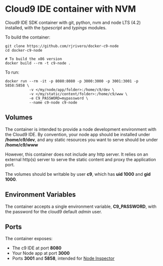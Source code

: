 Cloud9 IDE container with NVM
=============================

Cloud9 IDE SDK container with git, python, nvm and node LTS (4.2) installed, with the *typescript* and *typings* modules.

To build the container:

```
git clone https://github.com/rjrivero/docker-c9-node
cd docker-c9-node

# To build the x86 version
docker build --rm -t c9-node .
```

To run:

```
docker run --rm -it -p 8080:8080 -p 3000:3000 -p 3001:3001 -p 5858:5858 \
           -v </my/node/app/folder>:/home/c9/dev \
           -v </my/static/content/folder>:/home/c9/www \
           -e C9_PASSWORD=mypassword \
           --name c9-node c9-node
```

Volumes
-------

The container is intended to provide a node development environment with the Cloud9 IDE. By convention, your node app should be installed under **/home/c9/dev**, and any static resources you want to serve should be under **/home/c9/www**

However, this container does not include any http server. It relies on an external http(s) server to serve the static content and proxy the application port.

The volumes should be writable by user **c9**, which has **uid 1000** and **gid 1000**.

Environment Variables
---------------------

The container accepts a single environment variable, **C9_PASSWORD**, with the password for the cloud9 default *admin* user.

Ports
-----

The container exposes:

  - The c9 IDE at port **8080**
  - Your Node app at port **3000**
  - Ports **3001** and **5858**, intended for [Node Inspector](https://github.com/node-inspector/node-inspector)
  
